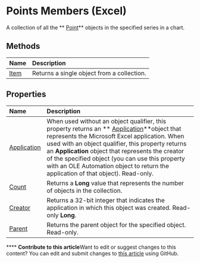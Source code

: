 
# Points Members (Excel)
A collection of all the  ** [Point](48ed9aec-2d29-ec4d-8e55-fca13982c358.md)** objects in the specified series in a chart.

## Methods



|**Name**|**Description**|
|:-----|:-----|
| [Item](1e588b64-3676-63ab-5136-eec028a82a4e.md)|Returns a single object from a collection.|

## Properties



|**Name**|**Description**|
|:-----|:-----|
| [Application](fff99658-0c49-59a4-30c5-b3b351289248.md)|When used without an object qualifier, this property returns an  ** [Application](19b73597-5cf9-4f56-8227-b5211f657f6f.md)**object that represents the Microsoft Excel application. When used with an object qualifier, this property returns an  **Application** object that represents the creator of the specified object (you can use this property with an OLE Automation object to return the application of that object). Read-only.|
| [Count](de5e00b7-6f41-ee14-45cc-fd9f99754622.md)|Returns a  **Long** value that represents the number of objects in the collection.|
| [Creator](2924d441-34b8-6a19-9591-57a2824248d5.md)|Returns a 32-bit integer that indicates the application in which this object was created. Read-only  **Long**.|
| [Parent](1a8c14b5-60fa-a5f7-3495-b67834bcf643.md)|Returns the parent object for the specified object. Read-only.|

****   **Contribute to this article**Want to edit or suggest changes to this content? You can edit and submit changes to  [this article](https://github.com/jhershey00/VBA_Excel_Test/OpenXMLCon/articles/f43be7cd-80a1-8a01-e01a-f89840095ef1.md) using GitHub.

